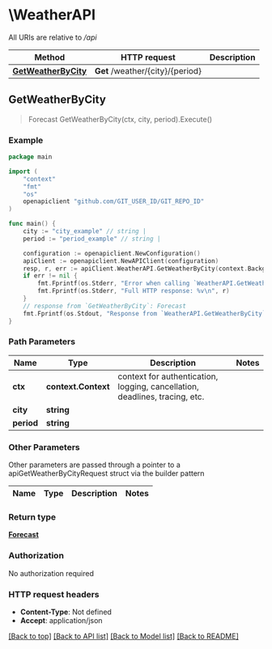 # \WeatherAPI

All URIs are relative to */api*

Method | HTTP request | Description
------------- | ------------- | -------------
[**GetWeatherByCity**](WeatherAPI.md#GetWeatherByCity) | **Get** /weather/{city}/{period} | 



## GetWeatherByCity

> Forecast GetWeatherByCity(ctx, city, period).Execute()





### Example

```go
package main

import (
	"context"
	"fmt"
	"os"
	openapiclient "github.com/GIT_USER_ID/GIT_REPO_ID"
)

func main() {
	city := "city_example" // string | 
	period := "period_example" // string | 

	configuration := openapiclient.NewConfiguration()
	apiClient := openapiclient.NewAPIClient(configuration)
	resp, r, err := apiClient.WeatherAPI.GetWeatherByCity(context.Background(), city, period).Execute()
	if err != nil {
		fmt.Fprintf(os.Stderr, "Error when calling `WeatherAPI.GetWeatherByCity``: %v\n", err)
		fmt.Fprintf(os.Stderr, "Full HTTP response: %v\n", r)
	}
	// response from `GetWeatherByCity`: Forecast
	fmt.Fprintf(os.Stdout, "Response from `WeatherAPI.GetWeatherByCity`: %v\n", resp)
}
```

### Path Parameters


Name | Type | Description  | Notes
------------- | ------------- | ------------- | -------------
**ctx** | **context.Context** | context for authentication, logging, cancellation, deadlines, tracing, etc.
**city** | **string** |  | 
**period** | **string** |  | 

### Other Parameters

Other parameters are passed through a pointer to a apiGetWeatherByCityRequest struct via the builder pattern


Name | Type | Description  | Notes
------------- | ------------- | ------------- | -------------



### Return type

[**Forecast**](Forecast.md)

### Authorization

No authorization required

### HTTP request headers

- **Content-Type**: Not defined
- **Accept**: application/json

[[Back to top]](#) [[Back to API list]](../README.md#documentation-for-api-endpoints)
[[Back to Model list]](../README.md#documentation-for-models)
[[Back to README]](../README.md)

